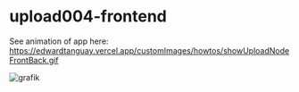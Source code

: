 # upload004-frontend

See animation of app here: https://edwardtanguay.vercel.app/customImages/howtos/showUploadNodeFrontBack.gif

![grafik](https://user-images.githubusercontent.com/446574/215816448-3efb8721-15b0-437d-a4a1-6bb68e168178.png)
